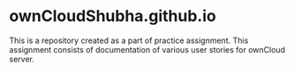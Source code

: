 # ownCloudShubha.github.io

This is a repository created as a part of practice assignment. This assignment consists of documentation of various user stories for ownCloud server.
